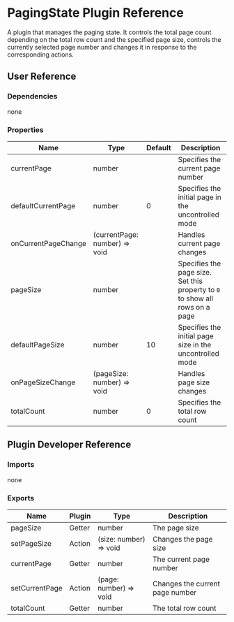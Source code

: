 # PagingState Plugin Reference

A plugin that manages the paging state. It controls the total page count depending on the total row count and the specified page size, controls the currently selected page number and changes it in response to the corresponding actions.

## User Reference

### Dependencies

none

### Properties

Name | Type | Default | Description
-----|------|---------|------------
currentPage | number | | Specifies the current page number
defaultCurrentPage | number | 0 | Specifies the initial page in the uncontrolled mode
onCurrentPageChange | (currentPage: number) => void | | Handles current page changes
pageSize | number | | Specifies the page size. Set this property to `0` to show all rows on a page
defaultPageSize | number | 10 | Specifies the initial page size in the uncontrolled mode
onPageSizeChange | (pageSize: number) => void | | Handles page size changes
totalCount | number | 0 | Specifies the total row count

## Plugin Developer Reference

### Imports

none

### Exports

Name | Plugin | Type | Description
-----|--------|------|------------
pageSize | Getter | number | The page size
setPageSize | Action | (size: number) => void | Changes the page size
currentPage | Getter | number | The current page number
setCurrentPage | Action | (page: number) => void | Changes the current page number
totalCount | Getter | number | The total row count

